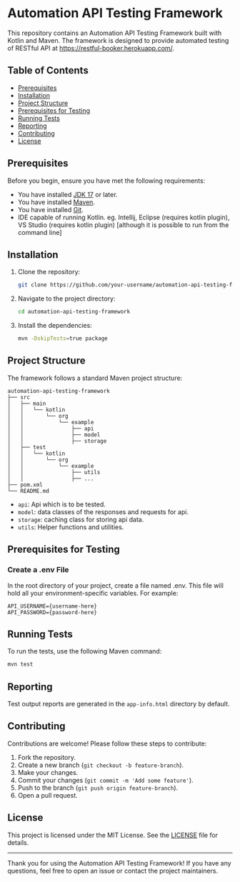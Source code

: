 # Automation API Testing Framework

This repository contains an Automation API Testing Framework built with Kotlin and Maven. The framework is designed to provide automated testing of RESTful API at https://restful-booker.herokuapp.com/.

## Table of Contents
- [Prerequisites](#prerequisites)
- [Installation](#installation)
- [Project Structure](#project-structure)
- [Prerequisites for Testing](#prerequisites-for-testing)
- [Running Tests](#running-tests)
- [Reporting](#reporting)
- [Contributing](#contributing)
- [License](#license)

## Prerequisites
Before you begin, ensure you have met the following requirements:
- You have installed [JDK 17](https://www.oracle.com/java/technologies/downloads/#java17) or later.
- You have installed [Maven](https://maven.apache.org/install.html).
- You have installed [Git](https://git-scm.com/book/en/v2/Getting-Started-Installing-Git).
- IDE capable of running Kotlin. eg. Intellij, Eclipse (requires kotlin plugin), VS Studio (requires kotlin plugin) [although it is possible to run from the command line]

## Installation
1. Clone the repository:
    ```sh
    git clone https://github.com/your-username/automation-api-testing-framework.git
    ```
2. Navigate to the project directory:
    ```sh
    cd automation-api-testing-framework
    ```
3. Install the dependencies:
    ```sh
    mvn -DskipTests=true package
    ```

## Project Structure
The framework follows a standard Maven project structure:
```
automation-api-testing-framework
├── src
│   ├── main
│   │   └── kotlin
│   │       └── org
│   │           └── example
│   │               ├── api
│   │               ├── model
│   │               ├── storage
│   ├── test
│   │   └── kotlin
│   │       └── org
│   │           └── example
│   │               ├── utils
│   │               ├── ...
├── pom.xml
└── README.md
```

- `api`: Api which is to be tested.
- `model`: data classes of the responses and requests for api.
- `storage`: caching class for storing api data.
- `utils`: Helper functions and utilities.

## Prerequisites for Testing
### Create a .env File
In the root directory of your project, create a file named .env. This file will hold all your environment-specific variables. For example:
```env
API_USERNAME={username-here}
API_PASSWORD={password-here}
```

## Running Tests
To run the tests, use the following Maven command:
```sh
mvn test
```

## Reporting
Test output reports are generated in the `app-info.html` directory by default. 

## Contributing
Contributions are welcome! Please follow these steps to contribute:
1. Fork the repository.
2. Create a new branch (`git checkout -b feature-branch`).
3. Make your changes.
4. Commit your changes (`git commit -m 'Add some feature'`).
5. Push to the branch (`git push origin feature-branch`).
6. Open a pull request.

## License
This project is licensed under the MIT License. See the [LICENSE](LICENSE.md) file for details.

---

Thank you for using the Automation API Testing Framework! If you have any questions, feel free to open an issue or contact the project maintainers.
